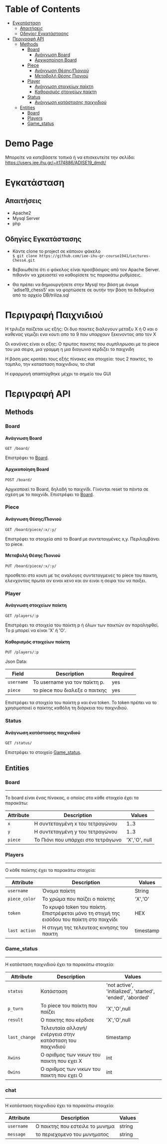 Table of Contents
=================
   * [Εγκατάσταση](#εγκατάσταση)
      * [Απαιτήσεις](#απαιτήσεις)
      * [Οδηγίες Εγκατάστασης](#οδηγίες-εγκατάστασης)
   * [Περιγραφή API](#περιγραφή-api)
      * [Methods](#methods)
         * [Board](#board)
            * [Ανάγνωση Board](#ανάγνωση-board)
            * [Αρχικοποίηση Board](#αρχικοποίηση-board)
         * [Piece](#piece)
            * [Ανάγνωση Θέσης/Πιονιού](#ανάγνωση-θέσηςπιονιού)
            * [Μεταβολή Θέσης Πιονιού](#μεταβολή-θέσης-πιονιού)
         * [Player](#player)
            * [Ανάγνωση στοιχείων παίκτη](#ανάγνωση-στοιχείων-παίκτη)
            * [Καθορισμός στοιχείων παίκτη](#καθορισμός-στοιχείων-παίκτη)
         * [Status](#status)
            * [Ανάγνωση κατάστασης παιχνιδιού](#ανάγνωση-κατάστασης-παιχνιδιού)
      * [Entities](#entities)
         * [Board](#board-1)
         * [Players](#players)
         * [Game_status](#game_status)


# Demo Page

Μπορείτε να κατεβάσετε τοπικά ή να επισκευτείτε την σελίδα: 
https://users.iee.ihu.gr/~it174886/ADISE19_dmdt/



# Εγκατάσταση

## Απαιτήσεις

* Apache2
* Mysql Server
* php

## Οδηγίες Εγκατάστασης

 * Κάντε clone το project σε κάποιον φάκελο <br/>
  `$ git clone https://github.com/iee-ihu-gr-course1941/Lectures-Chess4.git`

 * Βεβαιωθείτε ότι ο φάκελος είναι προσβάσιμος από τον Apache Server. πιθανόν να χρειαστεί να καθορίσετε τις παρακάτω ρυθμίσεις.

 * Θα πρέπει να δημιουργήσετε στην Mysql την βάση με όνομα 'adise19_chess5' και να φορτώσετε σε αυτήν την βάση τα δεδομένα από το αρχείο DB/triliza.sql



# Περιγραφή Παιχνιδιού

Η τριλιζα παίζεται ως εξής: Οι δυο παικτες διαλεγουν μεταξυ X ή O και ο καθενας γεμιζει ενα κουτι απο τα 9 που υπαρχουν ξεκινοντας απο τον X 

Οι κανόνες είναι οι εξης: Ο πρωτος παικτης που συμπληρωσει με το piece του μια σειρα, μια γραμμη η μια διαγωνιο κερδιζει το παιχνιδη

Η βάση μας κρατάει τους εξής πίνακες και στοιχεία: τους 2 παικτες, το ταμπλο, την κατασταση παιχνιδιου, το chat 

Η εφαρμογή απαπτύχθηκε μέχρι το σημείο του GUI



# Περιγραφή API

## Methods


### Board
#### Ανάγνωση Board

```
GET /board/
```

Επιστρέφει το [Board](#Board).

#### Αρχικοποίηση Board
```
POST /board/
```

Αρχικοποιεί το Board, δηλαδή το παιχνίδι. Γίνονται reset τα πάντα σε σχέση με το παιχνίδι.
Επιστρέφει το [Board](#Board).

### Piece
#### Ανάγνωση Θέσης/Πιονιού

```
GET /board/piece/:x/:y/
```

Επιστρέφει τα στοιχεία από το Board με συντεταγμένες x,y. Περιλαμβάνει το piece.

#### Μεταβολή Θέσης Πιονιού

```
PUT /board/piece/:x/:y/
```


προσθετει στο κουτι με τις αναλογες συντεταγμενες το piece του παικτη, ελενχοντας πρωτα αν ειναι κενο και 
αν ειναι η σειρα του να παιξει.


### Player

#### Ανάγνωση στοιχείων παίκτη
```
GET /players/:p
```

Επιστρέφει τα στοιχεία του παίκτη p ή όλων των παικτών αν παραληφθεί. Το p μπορεί να είναι 'Χ' ή 'Ο'.

#### Καθορισμός στοιχείων παίκτη
```
PUT /players/:p
```
Json Data:

| Field             | Description                    | Required   |
| ----------------- | -------------------------------| ---------- |
| `username`        | Το username για τον παίκτη p.  | yes        |
| `piece`           | το piece που διαλεξε ο παιτκης | yes        |


Επιστρέφει τα στοιχεία του παίκτη p και ένα token. Το token πρέπει να το χρησιμοποιεί ο παίκτης καθόλη τη διάρκεια του παιχνιδιού.

### Status

#### Ανάγνωση κατάστασης παιχνιδιού
```
GET /status/
```

Επιστρέφει το στοιχείο [Game_status](#Game_status).



## Entities


### Board
---------

Το board είναι ένας πίνακας, ο οποίος στο κάθε στοιχείο έχει τα παρακάτω:


| Attribute                | Description                                  | Values                              |
| ------------------------ | -------------------------------------------- | ----------------------------------- |
| `x`                      | H συντεταγμένη x του τετραγώνου              | 1..3                                |
| `y`                      | H συντεταγμένη y του τετραγώνου              | 1..3                                |
| `piece`                  | To Πιόνι που υπάρχει στο τετράγωνο           | 'Χ','Ο', null       |



### Players
---------

O κάθε παίκτης έχει τα παρακάτω στοιχεία:


| Attribute                | Description                                  | Values                              |
| ------------------------ | -------------------------------------------- | ----------------------------------- |
| `username`               | Όνομα παίκτη                                 | String                              |
| `piece_color`            | To χρώμα που παίζει ο παίκτης                | 'Χ','Ο'                             |
| `token  `                | To κρυφό token του παίκτη. Επιστρέφεται μόνο τη στιγμή της εισόδου του παίκτη στο παιχνίδι | HEX |
| `last action  `          | Η στιγμη της τελευτεας κινησης του παικτη	  | timestamp							|


### Game_status
---------

H κατάσταση παιχνιδιού έχει τα παρακάτω στοιχεία:


| Attribute                | Description                                  | Values                              |
| ------------------------ | -------------------------------------------- | ----------------------------------- |
| `status  `               | Κατάσταση             | 'not active', 'initialized', 'started', 'ended', 'aborded'     |
| `p_turn`                 | To piece του παίκτη που παίζει        | 'X','O',null                              |
| `result`                 |  O παικτης που κέρδισε |'Χ','Ο',null                              |
| `last_change`            | Τελευταία αλλαγή/ενέργεια στην κατάσταση του παιχνιδιού         | timestamp |
| `Χwins`                   | Ο αριθμος των νικων του παικτη που εχει Χ	| int		|
| `Owins`                   | Ο αριθμος των νικων του παικτη που εχει O	| int		|

### chat
---------

H κατάσταση παιχνιδιού έχει τα παρακάτω στοιχεία:


| Attribute                | Description                                  | Values                              |
| ------------------------ | -------------------------------------------- | ----------------------------------- |
| `username`               |  O παικτης που εστειλε το μυνημα | string                              |
| `message	`            | το περιεχομενο του μυνηματος         | string |
